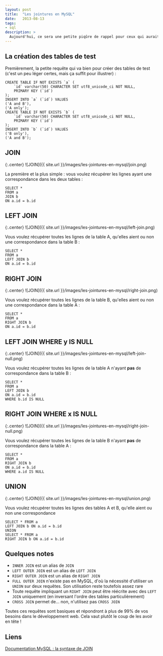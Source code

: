 ```yaml
---
layout: post
title:  "Les jointures en MySQL"
date:   2013-08-13
tags:
- sql
description: >
  Aujourd'hui, ce sera une petite piqûre de rappel pour ceux qui aurait du mal avec les jointures en MySQL ! Notez bien que je parle de MySQL et pas d'un autre SGBD, car certaines fonctionnalités ne sont pas supportées (j'y reviendrai dans les notes de fin d'article). Voici donc pour vous un récapitulatif des différentes requêtes à utiliser sur deux tables liées.
---
```


## La création des tables de test

Premièrement, la petite requête qui va bien pour créer des tables de test (c'est un peu léger certes, mais ça suffit pour illustrer) :

	CREATE TABLE IF NOT EXISTS `a` (
		`id` varchar(50) CHARACTER SET utf8_unicode_ci NOT NULL,
		PRIMARY KEY (`id`)
	);
	INSERT INTO `a` (`id`) VALUES
	('A and B'),
	('A only');
	CREATE TABLE IF NOT EXISTS `b` (
		`id` varchar(50) CHARACTER SET utf8_unicode_ci NOT NULL,
		PRIMARY KEY (`id`)
	);
	INSERT INTO `b` (`id`) VALUES
	('B only'),
	('A and B');

## JOIN

{:.center}
![JOIN]({{ site.url }}/images/les-jointures-en-mysql/join.png)

La première et la plus simple : vous voulez récupérer les lignes ayant une correspondance dans les deux tables :

	SELECT *
	FROM a
	JOIN b
	ON a.id = b.id

## LEFT JOIN

{:.center}
![JOIN]({{ site.url }}/images/les-jointures-en-mysql/left-join.png)

Vous voulez récupérer toutes les lignes de la table A, qu'elles aient ou non une correspondance dans la table B :

	SELECT *
	FROM a
	LEFT JOIN b
	ON a.id = b.id

## RIGHT JOIN

{:.center}
![JOIN]({{ site.url }}/images/les-jointures-en-mysql/right-join.png)

Vous voulez récupérer toutes les lignes de la table B, qu'elles aient ou non une correspondance dans la table A :

	SELECT *
	FROM a
	RIGHT JOIN b
	ON a.id = b.id

## LEFT JOIN WHERE y IS NULL

{:.center}
![JOIN]({{ site.url }}/images/les-jointures-en-mysql/left-join-null.png)

Vous voulez récupérer toutes les lignes de la table A n'ayant <b>pas</b> de correspondance dans la table B :

	SELECT *
	FROM a
	LEFT JOIN b
	ON a.id = b.id
	WHERE b.id IS NULL

## RIGHT JOIN WHERE x IS NULL

{:.center}
![JOIN]({{ site.url }}/images/les-jointures-en-mysql/right-join-null.png)

Vous voulez récupérer toutes les lignes de la table B n'ayant <b>pas</b> de correspondance dans la table A :

	SELECT *
	FROM a
	RIGHT JOIN b
	ON a.id = b.id
	WHERE a.id IS NULL

## UNION

{:.center}
![JOIN]({{ site.url }}/images/les-jointures-en-mysql/union.png)

Vous voulez récupérer toutes les lignes des tables A et B, qu'elle aient ou non une correspondance

	SELECT * FROM a
	LEFT JOIN b ON a.id = b.id
	UNION
	SELECT * FROM a
	RIGHT JOIN b ON a.id = b.id

## Quelques notes

* `INNER JOIN` est un alias de `JOIN`
* `LEFT OUTER JOIN` est un alias de `LEFT JOIN`
* `RIGHT OUTER JOIN` est un alias de `RIGHT JOIN`
* `FULL OUTER JOIN` n'existe pas en MySQL, d'où la nécessité d'utiliser un `UNION` sur deux requêtes. Son utilisation reste toutefois assez rare
* Toute requête impliquant un `RIGHT JOIN` peut être réécrite avec des `LEFT JOIN` uniquement (en inversant l'ordre des tables particulièrement)
* `CROSS JOIN` permet de... non, n'utilisez pas `CROSS JOIN`

Toutes ces requêtes sont basiques et répondront à plus de 99% de vos besoins dans le développement web. Cela vaut plutôt le coup de les avoir en tête !

## Liens
[Documentation MySQL : la syntaxe de JOIN](http://dev.mysql.com/doc/refman/5.0/fr/join.html)

